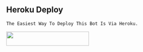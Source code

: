 
## **Heroku Deploy**
``The Easiest Way To Deploy This Bot Is Via Heroku.``

<p align="left"><a href="https://heroku.com/deploy?template=https://github.com/Rzydx/Niskala-Robot"> <img src="https://img.shields.io/badge/Deploy%20To%20Heroku-black?style=for-the-badge&logo=heroku" width="220" height="38.45"/></a></p>

